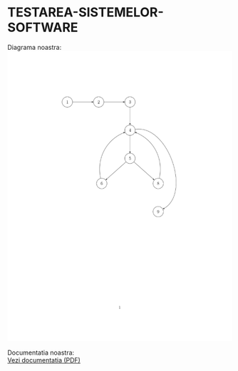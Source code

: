 # TESTAREA-SISTEMELOR-SOFTWARE

Diagrama noastra:  
![Diagram](DIAGRAM.jpg)

Documentatia noastra:  
[Vezi documentatia (PDF)](https://github.com/mariaabarbarasa/TESTAREA-SISTEMELOR-SOFTWARE/blob/main/DOCUMENTAȚIE_1.pdf)
